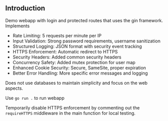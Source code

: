 ## Introduction

Demo webapp with login and protected routes that uses the gin framework. Implements

- Rate Limiting: 5 requests per minute per IP
- Input Validation: Strong password requirements, username sanitization
- Structured Logging: JSON format with security event tracking
- HTTPS Enforcement: Automatic redirect to HTTPS
- Security Headers: Added common security headers
- Concurrency Safety: Added mutex protection for user map
- Enhanced Cookie Security: Secure, SameSite, proper expiration
- Better Error Handling: More specific error messages and logging

Does not use databases to maintain simplicity and focus on the web aspects.

Use `go run .` to run webapp

Temporarily disable HTTPS enforcement by commenting out the `requireHTTPS` middleware in the main function for local testing.
